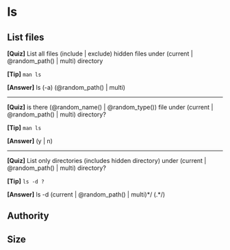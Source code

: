 # ls

## List files

**[Quiz]** List all files (include | exclude) hidden files under (current | @random_path() | multi) directory

**[Tip]** `man ls`

**[Answer]** ls (-a) (@random_path() | multi)

<hr/>

**[Quiz]** is there (@random_name() | @random_type()) file under (current | @random_path() | multi) directory?

**[Tip]** `man ls`

**[Answer]** (y | n)

<hr/>

**[Quiz]** List only directories (includes hidden directory) under (current | @random_path() | multi) directory?

**[Tip]** `ls -d ?`

**[Answer]** ls -d (current | @random_path() | multi)\*/ (.\*/)


## Authority


## Size

